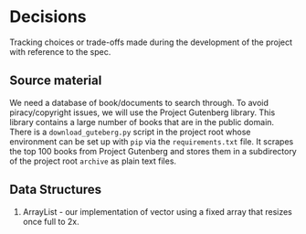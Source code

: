 # Decisions

Tracking choices or trade-offs made during the development of the project with reference to the spec.

## Source material

We need a database of book/documents to search through. To avoid piracy/copyright issues, we will use the Project Gutenberg library. This library contains a large number of books that are in the public domain.
There is a `download_guteberg.py` script in the project root whose environment can be set up with `pip` via the `requirements.txt` file. It scrapes the top 100 books from Project Gutenberg and stores them in a subdirectory of the project root `archive` as plain text files.

## Data Structures

1. ArrayList - our implementation of vector using a fixed array that resizes once full to 2x.
